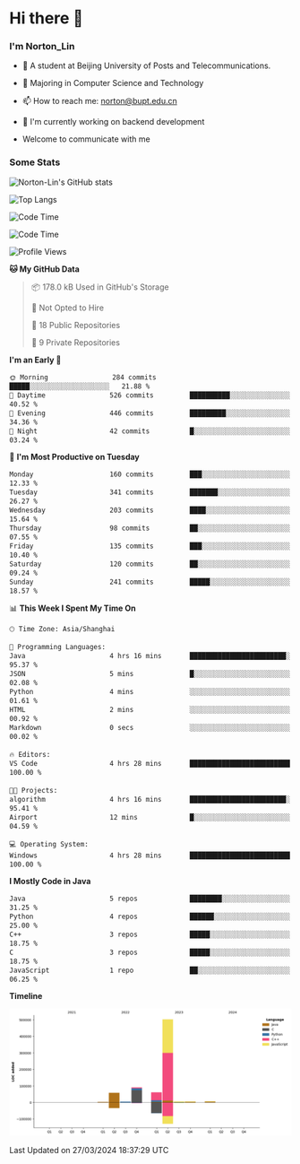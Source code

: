 
# Hi there 👋

### I'm Norton_Lin
- 🏫 A student at Beijing University of Posts and Telecommunications.
- 🌱 Majoring in Computer Science and Technology
- 📫 How to reach me: norton@bupt.edu.cn
- 🌱 I'm currently working on backend development

- Welcome to communicate with me

### Some Stats
![Norton-Lin's GitHub stats](https://github-readme-stats.vercel.app/api?username=Norton-Lin&count_private=true&show_icons=true&theme=radical)

![Top Langs](https://github-readme-stats.vercel.app/api/top-langs/?username=Norton-Lin&langs_count=10&layout=compact)

![Code Time](https://github-readme-stats.vercel.app/api/wakatime?username=Norton_Lin)

<!--START_SECTION:waka-->
![Code Time](http://img.shields.io/badge/Code%20Time-503%20hrs%2036%20mins-blue)

![Profile Views](http://img.shields.io/badge/Profile%20Views-0-blue)

**🐱 My GitHub Data** 

> 📦 178.0 kB Used in GitHub's Storage 
 > 
> 🚫 Not Opted to Hire
 > 
> 📜 18 Public Repositories 
 > 
> 🔑 9 Private Repositories 
 > 
**I'm an Early 🐤** 

```text
🌞 Morning                284 commits         █████░░░░░░░░░░░░░░░░░░░░   21.88 % 
🌆 Daytime                526 commits         ██████████░░░░░░░░░░░░░░░   40.52 % 
🌃 Evening                446 commits         █████████░░░░░░░░░░░░░░░░   34.36 % 
🌙 Night                  42 commits          █░░░░░░░░░░░░░░░░░░░░░░░░   03.24 % 
```
📅 **I'm Most Productive on Tuesday** 

```text
Monday                   160 commits         ███░░░░░░░░░░░░░░░░░░░░░░   12.33 % 
Tuesday                  341 commits         ███████░░░░░░░░░░░░░░░░░░   26.27 % 
Wednesday                203 commits         ████░░░░░░░░░░░░░░░░░░░░░   15.64 % 
Thursday                 98 commits          ██░░░░░░░░░░░░░░░░░░░░░░░   07.55 % 
Friday                   135 commits         ███░░░░░░░░░░░░░░░░░░░░░░   10.40 % 
Saturday                 120 commits         ██░░░░░░░░░░░░░░░░░░░░░░░   09.24 % 
Sunday                   241 commits         █████░░░░░░░░░░░░░░░░░░░░   18.57 % 
```


📊 **This Week I Spent My Time On** 

```text
🕑︎ Time Zone: Asia/Shanghai

💬 Programming Languages: 
Java                     4 hrs 16 mins       ████████████████████████░   95.37 % 
JSON                     5 mins              █░░░░░░░░░░░░░░░░░░░░░░░░   02.08 % 
Python                   4 mins              ░░░░░░░░░░░░░░░░░░░░░░░░░   01.61 % 
HTML                     2 mins              ░░░░░░░░░░░░░░░░░░░░░░░░░   00.92 % 
Markdown                 0 secs              ░░░░░░░░░░░░░░░░░░░░░░░░░   00.02 % 

🔥 Editors: 
VS Code                  4 hrs 28 mins       █████████████████████████   100.00 % 

🐱‍💻 Projects: 
algorithm                4 hrs 16 mins       ████████████████████████░   95.41 % 
Airport                  12 mins             █░░░░░░░░░░░░░░░░░░░░░░░░   04.59 % 

💻 Operating System: 
Windows                  4 hrs 28 mins       █████████████████████████   100.00 % 
```

**I Mostly Code in Java** 

```text
Java                     5 repos             ████████░░░░░░░░░░░░░░░░░   31.25 % 
Python                   4 repos             ██████░░░░░░░░░░░░░░░░░░░   25.00 % 
C++                      3 repos             █████░░░░░░░░░░░░░░░░░░░░   18.75 % 
C                        3 repos             █████░░░░░░░░░░░░░░░░░░░░   18.75 % 
JavaScript               1 repo              ██░░░░░░░░░░░░░░░░░░░░░░░   06.25 % 
```



**Timeline**

![Lines of Code chart](https://raw.githubusercontent.com/Norton-Lin/Norton-Lin/main/assets/bar_graph.png)


 Last Updated on 27/03/2024 18:37:29 UTC
<!--END_SECTION:waka-->
